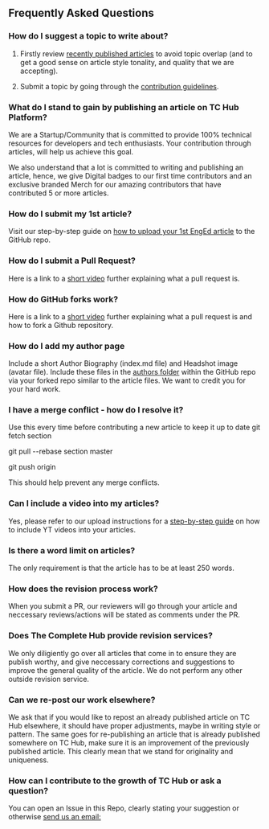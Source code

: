 ## Frequently Asked Questions

### How do I suggest a topic to write about?
1. Firstly review [recently published articles](https://tch.powerappsportals.com/) to avoid topic overlap (and to get a good sense on article style tonality, and quality that we are accepting). 

2. Submit a topic by going through the [contribution guidelines](https://github.com/section-io/engineering-education/issues/new?assignees=&labels=topic+suggestion&template=enged-content-idea-suggestion.md&title=).

### What do I stand to gain by publishing an article on TC Hub Platform?
We are a Startup/Community that is committed to provide 100% technical resources for developers and tech enthusiasts. Your contribution through articles, will help us achieve this goal. 

We also understand that a lot is committed to writing and publishing an article, hence, we give Digital badges to our first time contributors and an exclusive branded Merch for our amazing contributors that have contributed 5 or more articles.

### How do I submit my 1st article?
Visit our step-by-step guide on [how to upload your 1st EngEd article](https://github.com/section-io/engineering-education/blob/master/new_contributors/UPLOAD_INSTRUCTIONS.md#how-to-upload-an-article-for-sections-engineering-education-program) to the GitHub repo.

### How do I submit a Pull Request?
Here is a link to a [short video](https://www.youtube.com/watch?v=nT8KGYVurIU&amp;t=47s) further explaining what a pull request is.

### How do GitHub forks work?
Here is a link to a [short video](https://www.youtube.com/watch?v=nT8KGYVurIU&amp;t=47s) further explaining what a pull request is and how to fork a Github repository.

### How do I add my author page
Include a short Author Biography (index.md file) and Headshot image (avatar file). Include these files in the [authors folder](https://github.com/section-engineering-education/engineering-education/tree/master/authors) within the GitHub repo via your forked repo similar to the article files. We want to credit you for your hard work.

### I have a merge conflict - how do I resolve it?
Use this every time before contributing a new article to keep it up to date
git fetch section

git pull --rebase section master

git push origin

This should help prevent any merge conflicts.


### Can I include a video into my articles?
Yes, please refer to our upload instructions for a [step-by-step guide](https://github.com/section-io/engineering-education/blob/master/new_contributors/UPLOAD_INSTRUCTIONS.md#including-videos-in-your-articles) on how to include YT videos into your articles.

### Is there a word limit on articles?
The only requirement is that the article has to be at least 250 words.


### How does the revision process work?
When you submit a PR, our reviewers will go through your article and neccessary reviews/actions will be stated as comments under the PR.

### Does The Complete Hub provide revision services?
We only diligiently go over all articles that come in to ensure they are publish worthy, and give neccessary corrections and suggestions to improve the general quality of the article. 
We do not perform any other outside revision service. 

### Can we re-post our work elsewhere?  
We ask that if you would like to repost an already published article on TC Hub elsewhere, it should have proper adjustments, maybe in writing style or pattern. The same goes for re-publishing an article that is already published somewhere on TC Hub, make sure it is an improvement of the previously published article. This clearly mean that we stand for originality and uniqueness.

### How can I contribute to the growth of TC Hub or ask a question?
You can open an Issue in this Repo, clearly stating your suggestion or otherwise [send us an email:](admin@thecompletehub.tech)
